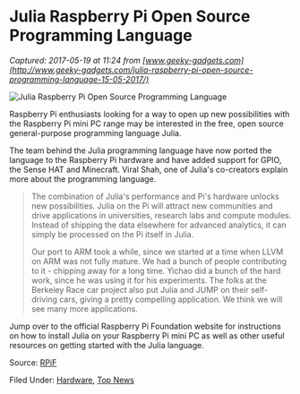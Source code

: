 # Julia Raspberry Pi Open Source Programming Language

_Captured: 2017-05-19 at 11:24 from [www.geeky-gadgets.com](http://www.geeky-gadgets.com/julia-raspberry-pi-open-source-programming-language-15-05-2017/)_

![Julia Raspberry Pi Open Source Programming Language](http://www.geeky-gadgets.com/wp-content/uploads/2017/05/Julia-Raspberry-Pi-Open-Source-Programming-Language.jpg)

Raspberry Pi enthusiasts looking for a way to open up new possibilities with the Raspberry Pi mini PC range may be interested in the free, open source general-purpose programming language Julia.

The team behind the Julia programming language have now ported the language to the Raspberry Pi hardware and have added support for GPIO, the Sense HAT and Minecraft. Viral Shah, one of Julia's co-creators explain more about the programming language.

> The combination of Julia's performance and Pi's hardware unlocks new possibilities. Julia on the Pi will attract new communities and drive applications in universities, research labs and compute modules. Instead of shipping the data elsewhere for advanced analytics, it can simply be processed on the Pi itself in Julia.
> 
> Our port to ARM took a while, since we started at a time when LLVM on ARM was not fully mature. We had a bunch of people contributing to it - chipping away for a long time. Yichao did a bunch of the hard work, since he was using it for his experiments. The folks at the Berkeley Race car project also put Julia and JUMP on their self-driving cars, giving a pretty compelling application. We think we will see many more applications.

Jump over to the official Raspberry Pi Foundation website for instructions on how to install Julia on your Raspberry Pi mini PC as well as other useful resources on getting started with the Julia language.

Source: [RPiF](https://www.raspberrypi.org/blog/julia-language-raspberry-pi/)

Filed Under: [Hardware](http://www.geeky-gadgets.com/category/pc-hardware/), [Top News](http://www.geeky-gadgets.com/category/top-news/)

